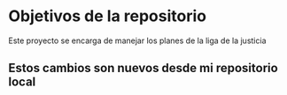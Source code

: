 # Objetivos de la repositorio

Este proyecto se encarga de manejar los planes de la liga de la justicia



## Estos cambios son nuevos desde mi repositorio local


